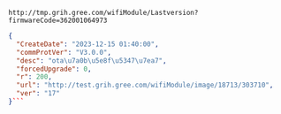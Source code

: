 `http://tmp.grih.gree.com/wifiModule/Lastversion?firmwareCode=362001064973`

```json
{
  "CreateDate": "2023-12-15 01:40:00",
  "commProtVer": "V3.0.0",
  "desc": "ota\u7a0b\u5e8f\u5347\u7ea7",
  "forcedUpgrade": 0,
  "r": 200,
  "url": "http://test.grih.gree.com/wifiModule/image/18713/303710",
  "ver": "17"
}```